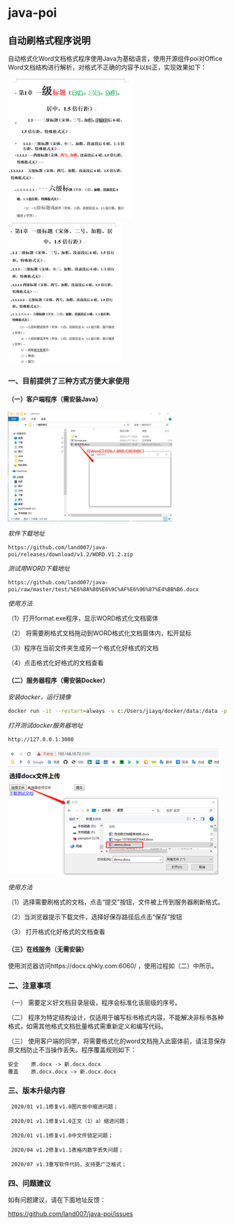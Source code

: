 # java-poi

## 自动刷格式程序说明

  自动格式化Word文档格式程序使用Java为基础语言，使用开源组件poi对Office Word文档结构进行解析，对格式不正确的内容予以纠正，实现效果如下：

 ![img](https://raw.githubusercontent.com/land007/java-poi/master/image/微信图片_20200410124809.png)![img](https://raw.githubusercontent.com/land007/java-poi/master/image/微信图片_20200410124814.png)

### 一、目前提供了三种方式方便大家使用

#### （一）客户端程序（需安装Java）

![img](https://raw.githubusercontent.com/land007/java-poi/master/image/微信图片_20200410124819.png)

*软件下载地址*

```
https://github.com/land007/java-poi/releases/download/v1.2/WORD.V1.2.zip
```

*测试用WORD下载地址*

```
https://github.com/land007/java-poi/raw/master/test/%E6%8A%80%E6%9C%AF%E6%96%87%E4%BB%B6.docx
```

*使用方法*

（1）打开format.exe程序，显示WORD格式化文档窗体

（2） 将需要刷格式文档拖动到WORD格式化文档窗体内，松开鼠标

（3）程序在当前文件夹生成另一个格式化好格式的文档

（4）点击格式化好格式的文档查看

#### （二）服务器程序（需安装Docker）

*安装docker，运行镜像*

```bash
docker run -it --restart=always -v c:/Users/jiayq/docker/data:/data -p 20022:22 -p 3000:3000 --log-opt max-size=1m --log-opt max-file=1 --name poi land007/java-poi:latest
```

*打开测试docker服务器地址*

```
http://127.0.0.1:3000
```

![img](https://raw.githubusercontent.com/land007/java-poi/master/image/微信图片_20200410124825.png)

*使用方法*

（1）选择需要刷格式的文档，点击“提交”按钮，文件被上传到服务器刷新格式。

（2）当浏览器提示下载文件，选择好保存路径后点击“保存”按钮

（3） 打开格式化好格式的文档查看

#### （三）在线服务（无需安装）

使用浏览器访问https://docx.qhkly.com:6060/ ，使用过程如（二）中所示。

### 二、注意事项

（一）   需要定义好文档目录层级，程序会标准化该层级的序号。


（二）   程序为特定结构设计，仅适用于编写标书格式内容，不能解决非标书各种格式，如需其他格式文档批量格式需重新定义和编写代码。


（三）  使用客户端的同学，将需要格式化的word文档拖入此窗体前，请注意保存原文档防止不当操作丢失。程序覆盖规则如下：

```
安全    原.docx -> 新.docx.docx
覆盖    原.docx.docx -> 新.docx.docx
```

### 三、版本升级内容

 ```
  2020/01 v1.1修复v1.0图片居中缩进问题；

  2020/01 v1.1修复v1.0正文（1）a）缩进问题；

  2020/01 v1.1修复v1.0中文件锁定问题；

  2020/04 v1.2修复v1.1表格内数字丢失问题；

  2020/07 v1.3重写软件代码，支持更广泛格式；
 ```

### 四、问题建议

如有问题建议，请在下面地址反馈：

   https://github.com/land007/java-poi/issues


